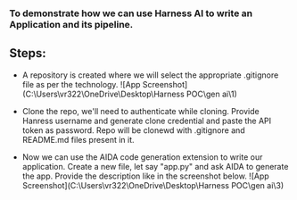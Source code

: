 ### To demonstrate how we can use Harness AI to write an Application and its pipeline.

## Steps:

- A repository is created where we will select the appropriate .gitignore file as per the technology.
  ![App Screenshot](C:\Users\vr322\OneDrive\Desktop\Harness POC\gen ai\1)

- Clone the repo, we'll need to authenticate while cloning. Provide Hanress username and generate clone credential and paste the API token as password. Repo will be clonewd with .gitignore and README.md files present in it.

- Now we can use the AIDA code generation extension to write our application. Create a new file, let say "app.py" and ask AIDA to generate the app. Provide the description like in the screenshot below.
  ![App Screenshot](C:\Users\vr322\OneDrive\Desktop\Harness POC\gen ai\3)
  
